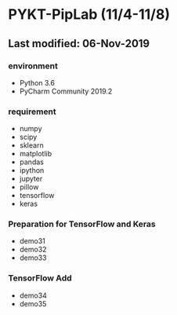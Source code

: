 # PYKT-PipLab (11/4-11/8)
## Last modified: 06-Nov-2019

### environment
* Python 3.6
* PyCharm Community 2019.2

### requirement
* numpy
* scipy
* sklearn
* matplotlib
* pandas
* ipython
* jupyter
* pillow
* tensorflow
* keras

### Preparation for TensorFlow and Keras
* demo31
* demo32
* demo33

### TensorFlow Add
* demo34 
* demo35